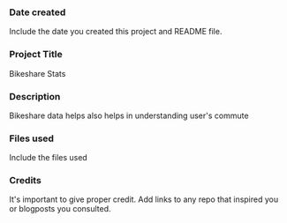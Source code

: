 ### Date created
Include the date you created this project and README file.

### Project Title
Bikeshare Stats

### Description
Bikeshare data helps also helps in understanding user's commute

### Files used
Include the files used

### Credits
It's important to give proper credit. Add links to any repo that inspired you or blogposts you consulted.
